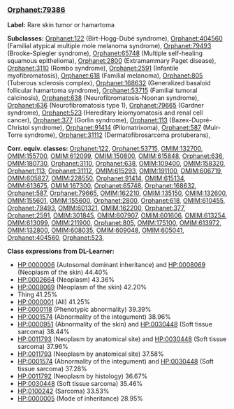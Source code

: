 
### [Orphanet:79386](http://www.orpha.net/ORDO/Orphanet_79386)
**Label:** Rare skin tumor or hamartoma

**Subclasses:** [Orphanet:122](http://www.orpha.net/ORDO/Orphanet_122) (Birt-Hogg-Dubé syndrome), [Orphanet:404560](http://www.orpha.net/ORDO/Orphanet_404560) (Familial atypical multiple mole melanoma syndrome), [Orphanet:79493](http://www.orpha.net/ORDO/Orphanet_79493) (Brooke-Spiegler syndrome), [Orphanet:65748](http://www.orpha.net/ORDO/Orphanet_65748) (Multiple self-healing squamous epithelioma), [Orphanet:2800](http://www.orpha.net/ORDO/Orphanet_2800) (Extramammary Paget disease), [Orphanet:3110](http://www.orpha.net/ORDO/Orphanet_3110) (Rombo syndrome), [Orphanet:2591](http://www.orpha.net/ORDO/Orphanet_2591) (Infantile myofibromatosis), [Orphanet:618](http://www.orpha.net/ORDO/Orphanet_618) (Familial melanoma), [Orphanet:805](http://www.orpha.net/ORDO/Orphanet_805) (Tuberous sclerosis complex), [Orphanet:168632](http://www.orpha.net/ORDO/Orphanet_168632) (Generalized basaloid follicular hamartoma syndrome), [Orphanet:53715](http://www.orpha.net/ORDO/Orphanet_53715) (Familial tumoral calcinosis), [Orphanet:638](http://www.orpha.net/ORDO/Orphanet_638) (Neurofibromatosis-Noonan syndrome), [Orphanet:636](http://www.orpha.net/ORDO/Orphanet_636) (Neurofibromatosis type 1), [Orphanet:79665](http://www.orpha.net/ORDO/Orphanet_79665) (Gardner syndrome), [Orphanet:523](http://www.orpha.net/ORDO/Orphanet_523) (Hereditary leiomyomatosis and renal cell cancer), [Orphanet:377](http://www.orpha.net/ORDO/Orphanet_377) (Gorlin syndrome), [Orphanet:113](http://www.orpha.net/ORDO/Orphanet_113) (Bazex-Dupré-Christol syndrome), [Orphanet:91414](http://www.orpha.net/ORDO/Orphanet_91414) (Pilomatrixoma), [Orphanet:587](http://www.orpha.net/ORDO/Orphanet_587) (Muir-Torre syndrome), [Orphanet:31112](http://www.orpha.net/ORDO/Orphanet_31112) (Dermatofibrosarcoma protuberans), 

**Corr. equiv. classes:** [Orphanet:122](http://www.orpha.net/ORDO/Orphanet_122), [Orphanet:53715](http://www.orpha.net/ORDO/Orphanet_53715), [OMIM:132700](http://purl.obolibrary.org/obo/OMIM_132700), [OMIM:155700](http://purl.obolibrary.org/obo/OMIM_155700), [OMIM:612099](http://purl.obolibrary.org/obo/OMIM_612099), [OMIM:150800](http://purl.obolibrary.org/obo/OMIM_150800), [OMIM:615848](http://purl.obolibrary.org/obo/OMIM_615848), [Orphanet:636](http://www.orpha.net/ORDO/Orphanet_636), [OMIM:180730](http://purl.obolibrary.org/obo/OMIM_180730), [Orphanet:3110](http://www.orpha.net/ORDO/Orphanet_3110), [Orphanet:638](http://www.orpha.net/ORDO/Orphanet_638), [OMIM:109400](http://purl.obolibrary.org/obo/OMIM_109400), [OMIM:158320](http://purl.obolibrary.org/obo/OMIM_158320), [Orphanet:113](http://www.orpha.net/ORDO/Orphanet_113), [Orphanet:31112](http://www.orpha.net/ORDO/Orphanet_31112), [OMIM:615293](http://purl.obolibrary.org/obo/OMIM_615293), [OMIM:191100](http://purl.obolibrary.org/obo/OMIM_191100), [OMIM:606719](http://purl.obolibrary.org/obo/OMIM_606719), [OMIM:605827](http://purl.obolibrary.org/obo/OMIM_605827), [OMIM:228550](http://purl.obolibrary.org/obo/OMIM_228550), [Orphanet:91414](http://www.orpha.net/ORDO/Orphanet_91414), [OMIM:615134](http://purl.obolibrary.org/obo/OMIM_615134), [OMIM:613675](http://purl.obolibrary.org/obo/OMIM_613675), [OMIM:167300](http://purl.obolibrary.org/obo/OMIM_167300), [Orphanet:65748](http://www.orpha.net/ORDO/Orphanet_65748), [Orphanet:168632](http://www.orpha.net/ORDO/Orphanet_168632), [Orphanet:587](http://www.orpha.net/ORDO/Orphanet_587), [Orphanet:79665](http://www.orpha.net/ORDO/Orphanet_79665), [OMIM:162210](http://purl.obolibrary.org/obo/OMIM_162210), [OMIM:135150](http://purl.obolibrary.org/obo/OMIM_135150), [OMIM:132600](http://purl.obolibrary.org/obo/OMIM_132600), [OMIM:155601](http://purl.obolibrary.org/obo/OMIM_155601), [OMIM:155600](http://purl.obolibrary.org/obo/OMIM_155600), [Orphanet:2800](http://www.orpha.net/ORDO/Orphanet_2800), [Orphanet:618](http://www.orpha.net/ORDO/Orphanet_618), [OMIM:610455](http://purl.obolibrary.org/obo/OMIM_610455), [Orphanet:79493](http://www.orpha.net/ORDO/Orphanet_79493), [OMIM:601321](http://purl.obolibrary.org/obo/OMIM_601321), [OMIM:162200](http://purl.obolibrary.org/obo/OMIM_162200), [Orphanet:377](http://www.orpha.net/ORDO/Orphanet_377), [Orphanet:2591](http://www.orpha.net/ORDO/Orphanet_2591), [OMIM:301845](http://purl.obolibrary.org/obo/OMIM_301845), [OMIM:607907](http://purl.obolibrary.org/obo/OMIM_607907), [OMIM:601606](http://purl.obolibrary.org/obo/OMIM_601606), [OMIM:613254](http://purl.obolibrary.org/obo/OMIM_613254), [OMIM:613099](http://purl.obolibrary.org/obo/OMIM_613099), [OMIM:211900](http://purl.obolibrary.org/obo/OMIM_211900), [Orphanet:805](http://www.orpha.net/ORDO/Orphanet_805), [OMIM:175100](http://purl.obolibrary.org/obo/OMIM_175100), [OMIM:613972](http://purl.obolibrary.org/obo/OMIM_613972), [OMIM:132800](http://purl.obolibrary.org/obo/OMIM_132800), [OMIM:608035](http://purl.obolibrary.org/obo/OMIM_608035), [OMIM:609048](http://purl.obolibrary.org/obo/OMIM_609048), [OMIM:605041](http://purl.obolibrary.org/obo/OMIM_605041), [Orphanet:404560](http://www.orpha.net/ORDO/Orphanet_404560), [Orphanet:523](http://www.orpha.net/ORDO/Orphanet_523), 

**Class expressions from DL-Learner:**

- [HP:0000006](http://purl.obolibrary.org/obo/HP_0000006) (Autosomal dominant inheritance) and [HP:0008069](http://purl.obolibrary.org/obo/HP_0008069) (Neoplasm of the skin) 44.40%
- [HP:0002664](http://purl.obolibrary.org/obo/HP_0002664) (Neoplasm) 43.36%
- [HP:0008069](http://purl.obolibrary.org/obo/HP_0008069) (Neoplasm of the skin) 42.20%
- Thing 41.25%
- [HP:0000001](http://purl.obolibrary.org/obo/HP_0000001) (All) 41.25%
- [HP:0000118](http://purl.obolibrary.org/obo/HP_0000118) (Phenotypic abnormality) 39.39%
- [HP:0001574](http://purl.obolibrary.org/obo/HP_0001574) (Abnormality of the integument) 38.96%
- [HP:0000951](http://purl.obolibrary.org/obo/HP_0000951) (Abnormality of the skin) and [HP:0030448](http://purl.obolibrary.org/obo/HP_0030448) (Soft tissue sarcoma) 38.44%
- [HP:0011793](http://purl.obolibrary.org/obo/HP_0011793) (Neoplasm by anatomical site) and [HP:0030448](http://purl.obolibrary.org/obo/HP_0030448) (Soft tissue sarcoma) 37.96%
- [HP:0011793](http://purl.obolibrary.org/obo/HP_0011793) (Neoplasm by anatomical site) 37.58%
- [HP:0001574](http://purl.obolibrary.org/obo/HP_0001574) (Abnormality of the integument) and [HP:0030448](http://purl.obolibrary.org/obo/HP_0030448) (Soft tissue sarcoma) 37.28%
- [HP:0011792](http://purl.obolibrary.org/obo/HP_0011792) (Neoplasm by histology) 36.67%
- [HP:0030448](http://purl.obolibrary.org/obo/HP_0030448) (Soft tissue sarcoma) 35.46%
- [HP:0100242](http://purl.obolibrary.org/obo/HP_0100242) (Sarcoma) 33.53%
- [HP:0000005](http://purl.obolibrary.org/obo/HP_0000005) (Mode of inheritance) 28.95%


